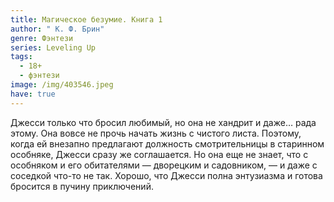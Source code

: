 ```yaml
---
title: Магическое безумие. Книга 1
author: " К. Ф. Брин"
genre: Фэнтези
series: Leveling Up
tags:
  - 18+
  - фэнтези
image: /img/403546.jpeg
have: true
---
```

Джесси только что бросил любимый, но она не хандрит и даже… рада этому. Она вовсе не прочь начать жизнь с чистого листа. Поэтому, когда ей внезапно предлагают должность смотрительницы в старинном особняке, Джесси сразу же соглашается. Но она еще не знает, что с особняком и его обитателями — дворецким и садовником, — и даже с соседкой что-то не так. Хорошо, что Джесси полна энтузиазма и готова бросится в пучину приключений.